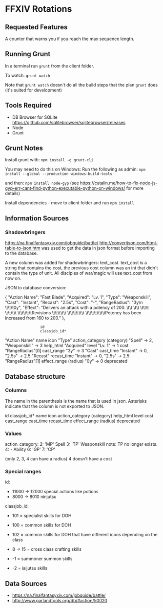 # FFXIV Rotations

## Requested Features

A counter that warns you if you reach the max sequence length.

## Running Grunt

In a terminal run `grunt` from the client folder.

To watch: `grunt watch`

Note that `grunt watch` doesn't do all the build steps that the plan `grunt` does (it's suited for development)



## Tools Required

* DB Browser for SQLite https://github.com/sqlitebrowser/sqlitebrowser/releases
* Node
* Grunt

## Grunt Notes

Install grunt with: `npm install -g grunt-cli`

You may need to do this on Windows: Run the following as admin: `npm install --global --production windows-build-tools`

and then: `npm install node-gyp`  (see https://catalin.me/how-to-fix-node-js-gyp-err-cant-find-python-executable-python-on-windows/ for more details)

Install dependencies - move to client folder and run `npm install`

## Information Sources

### Shadowbringers
https://na.finalfantasyxiv.com/jobguide/battle/
http://convertjson.com/html-table-to-json.htm was used to get the data in json format before importing to the database.

A new column was added for shadowbringers: text_cost.
text_cost is a string that contains the cost, the previous cost column was an int that didn't contain the type of unit.
All disciples of war/magic will use text_cost from now on.

JSON to database conversion:

 {
   "Action Name": "Fast Blade",
   "Acquired": "Lv. 1",
   "Type": "Weaponskill",
   "Cast": "Instant",
   "Recast": "2.5s",
   "Cost": "-",
   "RangeRadius": "3y\n \t\t\t0y",
   "Effect": "Delivers an attack with a potency of 200.  \t\t \t\t \t\t\t \t\t\t\t \t\t\t\t\tRevisions \t\t\t\t\t \t\t\t\t\t\t \t\t\t\t\t\t\tPotency has been increased from 160 to 200."
 },

                    id
                    classjob_id*
"Action Name"       name
                    icon
"Type"             action_category (category)       "Spell" -> 2,  "Weaponskill" -> 3
                    help_html
"Acquired"          level                           "Lv. 1" -> 1
                    cost
"RangeRadius"[0]    cast_range                      "3y" -> 3
"Cast"              cast_time                       "Instant" -> 0, "2.5s" -> 2.5
"Recast"            recast_time                     "Instant" -> 0, "2.5s" -> 2.5
"RangeRadius"[1]    effect_range (radius)           "0y" -> 0
                    deprecated

## Database structure


### Columns

The name in the parenthesis is the name that is used in json. Asterisks indicate that the column is not exported to JSON.

id
classjob_id*
name
icon
action_category (category)
help_html
level
cost
cast_range
cast_time
recast_time
effect_range (radius)
deprecated

### Values

action_category:
    2: 'MP'     Spell
    3: 'TP'     Weaponskill  note: TP no longer exists.
    4:  -       Ability
    6: 'GP'
    7: 'CP'

(only 2, 3, 4 can have a radius)
4 doesn't have a cost

### Special ranges

id:

* 11000 -> 12000  special actions like potions
* 8000 -> 8010 ninjutsu

classjob_id:

* 101 = specialist skills for DOH
* 100 = common skills for DOH
* 102 = common skills for DOH that have different icons depending on the class
* 8 -> 15 = cross class crafting skills

* -1 = summoner summon skills
* -2 = iaijutsu skills


## Data Sources

* https://na.finalfantasyxiv.com/jobguide/battle/
* http://www.garlandtools.org/db/#action/50020